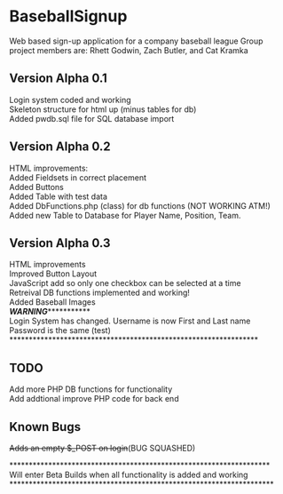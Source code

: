 # BaseballSignup
Web based sign-up application for a company baseball league
Group project members are: Rhett Godwin, Zach Butler, and Cat Kramka

Version Alpha 0.1
-----------------
Login system coded and working<br>
Skeleton structure for html up (minus tables for db)<BR>
Added pwdb.sql file for SQL database import<br>

Version Alpha 0.2
--------------------
HTML improvements:<br>
Added Fieldsets in correct placement<br>
Added Buttons<br>
Added Table with test data<br>
Added DbFunctions.php (class) for db functions (NOT WORKING ATM!)<br>
Added new Table to Database for Player Name, Position, Team.<br>

Version Alpha 0.3
--------------------
HTML improvements<br>
Improved Button Layout<br>
JavaScript add so only one checkbox can be selected at a time<br>
Retreival DB functions implemented and working!<BR>
Added Baseball Images<br>
***********************WARNING**********************************<br>
Login System has changed. Username is now First and Last name<br>
Password is the same (test)<br>
****************************************************************<br>

TODO
-------------------
Add more PHP DB functions for functionality<br>
Add addtional improve PHP code for back end<br>

Known Bugs
--------------------------------
<s>Adds an empty $_POST on login</s>(BUG SQUASHED)<br>

*******************************************************************<br>
Will enter Beta Builds when all functionality is added and working<BR>
********************************************************************<br>